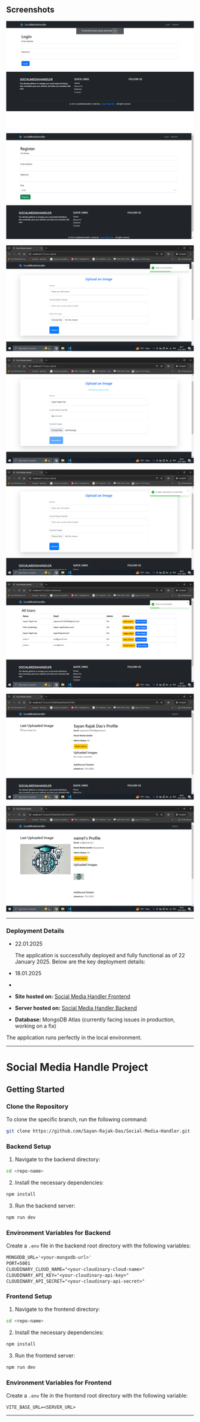 

## Screenshots


![Screenshot 1](./screenshots/img1.png)


![Screenshot 2](./screenshots/img2.png)


![Screenshot 3](./screenshots/img3.png)


![Screenshot 4](./screenshots/img4.png)


![Screenshot 5](./screenshots/img5.png)


![Screenshot 6](./screenshots/img6.png)


![Screenshot 7](./screenshots/img7.png)


![Screenshot 8](./screenshots/img8.png)


---

### Deployment Details
- 22.01.2025

  The application is successfully deployed and fully functional as of 22 January 2025. Below are the key deployment details:


- 18.01.2025

-    
- **Site hosted on:** [Social Media Handler Frontend](https://social-media-handler-cpvi.vercel.app/)  
- **Server hosted on:** [Social Media Handler Backend](https://social-media-handler-mu.vercel.app/)  
- **Database:** MongoDB Atlas (currently facing issues in production, working on a fix)  

The application runs perfectly in the local environment.

---

# Social Media Handle Project

## Getting Started

### Clone the Repository

To clone the specific branch, run the following command:

```bash
git clone https://github.com/Sayan-Rajak-Das/Social-Media-Handler.git
```

### Backend Setup

1. Navigate to the backend directory:

```bash
cd <repo-name>
```

2. Install the necessary dependencies:

```bash
npm install
```

3. Run the backend server:

```bash
npm run dev
```

### Environment Variables for Backend

Create a `.env` file in the backend root directory with the following variables:

```env
MONGODB_URL='<your-mongodb-url>'
PORT=5001
CLOUDINARY_CLOUD_NAME="<your-cloudinary-cloud-name>"
CLOUDINARY_API_KEY="<your-cloudinary-api-key>"
CLOUDINARY_API_SECRET="<your-cloudinary-api-secret>"
```

### Frontend Setup

1. Navigate to the frontend directory:

```bash
cd <repo-name>
```

2. Install the necessary dependencies:

```bash
npm install
```

3. Run the frontend server:

```bash
npm run dev
```

### Environment Variables for Frontend

Create a `.env` file in the frontend root directory with the following variable:

```env
VITE_BASE_URL=<SERVER_URL>
```

---


